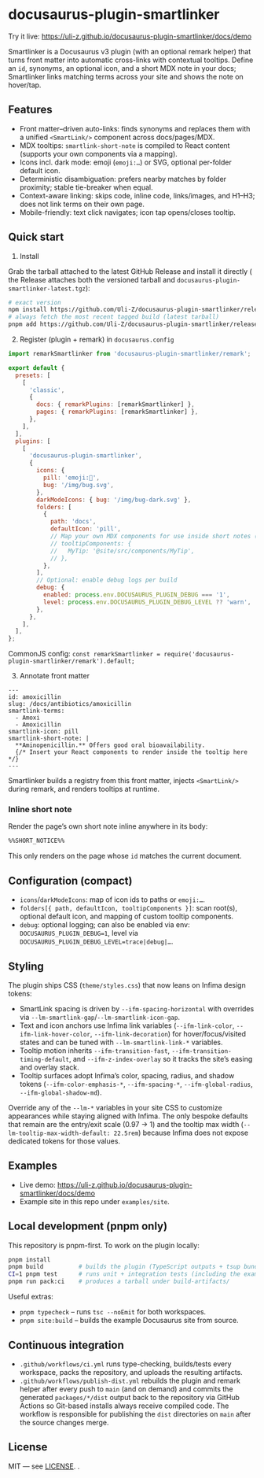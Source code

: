 # docusaurus-plugin-smartlinker

Try it live: https://uli-z.github.io/docusaurus-plugin-smartlinker/docs/demo

Smartlinker is a Docusaurus v3 plugin (with an optional remark helper) that turns front matter into automatic cross-links with contextual tooltips. Define an `id`, synonyms, an optional icon, and a short MDX note in your docs; Smartlinker links matching terms across your site and shows the note on hover/tap.

## Features

- Front matter–driven auto-links: finds synonyms and replaces them with a unified `<SmartLink/>` component across docs/pages/MDX.
- MDX tooltips: `smartlink-short-note` is compiled to React content (supports your own components via a mapping).
- Icons incl. dark mode: emoji (`emoji:…`) or SVG, optional per-folder default icon.
- Deterministic disambiguation: prefers nearby matches by folder proximity; stable tie-breaker when equal.
- Context-aware linking: skips code, inline code, links/images, and H1–H3; does not link terms on their own page.
- Mobile-friendly: text click navigates; icon tap opens/closes tooltip.

## Quick start

1) Install

Grab the tarball attached to the latest GitHub Release and install it directly (
the Release attaches both the versioned tarball and `docusaurus-plugin-smartlinker-latest.tgz`):

```bash
# exact version
npm install https://github.com/Uli-Z/docusaurus-plugin-smartlinker/releases/download/vX.Y.Z/docusaurus-plugin-smartlinker-X.Y.Z.tgz
# always fetch the most recent tagged build (latest tarball)
pnpm add https://github.com/Uli-Z/docusaurus-plugin-smartlinker/releases/latest/download/docusaurus-plugin-smartlinker-latest.tgz
```

2) Register (plugin + remark) in `docusaurus.config`

```js
import remarkSmartlinker from 'docusaurus-plugin-smartlinker/remark';

export default {
  presets: [
    [
      'classic',
      {
        docs: { remarkPlugins: [remarkSmartlinker] },
        pages: { remarkPlugins: [remarkSmartlinker] },
      },
    ],
  ],
  plugins: [
    [
      'docusaurus-plugin-smartlinker',
      {
        icons: {
          pill: 'emoji:💊',
          bug: '/img/bug.svg',
        },
        darkModeIcons: { bug: '/img/bug-dark.svg' },
        folders: [
          {
            path: 'docs',
            defaultIcon: 'pill',
            // Map your own MDX components for use inside short notes (tooltips)
            // tooltipComponents: {
            //   MyTip: '@site/src/components/MyTip',
            // },
          },
        ],
        // Optional: enable debug logs per build
        debug: {
          enabled: process.env.DOCUSAURUS_PLUGIN_DEBUG === '1',
          level: process.env.DOCUSAURUS_PLUGIN_DEBUG_LEVEL ?? 'warn',
        },
      },
    ],
  ],
};
```

CommonJS config: `const remarkSmartlinker = require('docusaurus-plugin-smartlinker/remark').default;`

3) Annotate front matter

```mdx
---
id: amoxicillin
slug: /docs/antibiotics/amoxicillin
smartlink-terms:
  - Amoxi
  - Amoxicillin
smartlink-icon: pill
smartlink-short-note: |
  **Aminopenicillin.** Offers good oral bioavailability.
  {/* Insert your React components to render inside the tooltip here */}
---
```

Smartlinker builds a registry from this front matter, injects `<SmartLink/>` during remark, and renders tooltips at runtime.

### Inline short note

Render the page’s own short note inline anywhere in its body:

```md
%%SHORT_NOTICE%%
```

This only renders on the page whose `id` matches the current document.

## Configuration (compact)

- `icons`/`darkModeIcons`: map of icon ids to paths or `emoji:…`.
- `folders[{ path, defaultIcon, tooltipComponents }]`: scan root(s), optional default icon, and mapping of custom tooltip components.
- `debug`: optional logging; can also be enabled via env: `DOCUSAURUS_PLUGIN_DEBUG=1`, level via `DOCUSAURUS_PLUGIN_DEBUG_LEVEL=trace|debug|…`.

## Styling

The plugin ships CSS (`theme/styles.css`) that now leans on Infima design tokens:

- SmartLink spacing is driven by `--ifm-spacing-horizontal` with overrides via `--lm-smartlink-gap`/`--lm-smartlink-icon-gap`.
- Text and icon anchors use Infima link variables (`--ifm-link-color`, `--ifm-link-hover-color`, `--ifm-link-decoration`) for hover/focus/visited states and can be tuned with `--lm-smartlink-link-*` variables.
- Tooltip motion inherits `--ifm-transition-fast`, `--ifm-transition-timing-default`, and `--ifm-z-index-overlay` so it tracks the site’s easing and overlay stack.
- Tooltip surfaces adopt Infima’s color, spacing, radius, and shadow tokens (`--ifm-color-emphasis-*`, `--ifm-spacing-*`, `--ifm-global-radius`, `--ifm-global-shadow-md`).

Override any of the `--lm-*` variables in your site CSS to customize appearances while staying aligned with Infima. The only bespoke defaults that remain are the entry/exit scale (0.97 → 1) and the tooltip max width (`--lm-tooltip-max-width-default: 22.5rem`) because Infima does not expose dedicated tokens for those values.

## Examples

- Live demo: https://uli-z.github.io/docusaurus-plugin-smartlinker/docs/demo
- Example site in this repo under `examples/site`.

## Local development (pnpm only)

This repository is pnpm-first. To work on the plugin locally:

```bash
pnpm install
pnpm build          # builds the plugin (TypeScript outputs + tsup bundles)
CI=1 pnpm test      # runs unit + integration tests (including the example site build)
pnpm run pack:ci    # produces a tarball under build-artifacts/
```

Useful extras:

- `pnpm typecheck` – runs `tsc --noEmit` for both workspaces.
- `pnpm site:build` – builds the example Docusaurus site from source.

## Continuous integration

- `.github/workflows/ci.yml` runs type-checking, builds/tests every workspace, packs the repository, and uploads the resulting
  artifacts.
- `.github/workflows/publish-dist.yml` rebuilds the plugin and remark helper after every push to `main` (and on demand) and
  commits the generated `packages/*/dist` output back to the repository via GitHub Actions so Git-based installs always receive
  compiled code. The workflow is responsible for publishing the `dist` directories on `main` after the source changes merge.

## License

MIT — see [LICENSE](./LICENSE).
.
